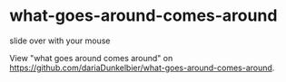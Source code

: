 # what-goes-around-comes-around
slide over with your mouse

View "what goes around comes around" on https://github.com/dariaDunkelbier/what-goes-around-comes-around.

